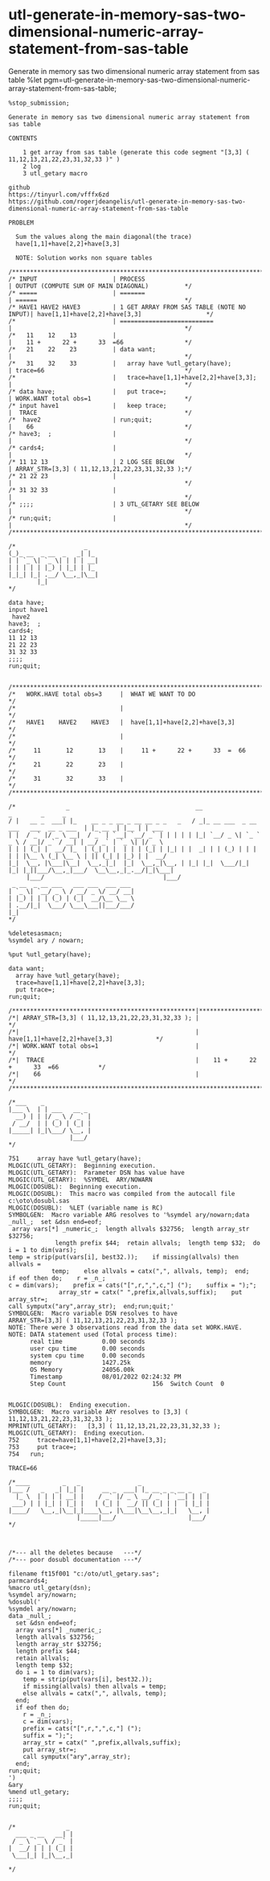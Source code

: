 # utl-generate-in-memory-sas-two-dimensional-numeric-array-statement-from-sas-table
Generate in memory sas two dimensional numeric array statement from sas table
    %let pgm=utl-generate-in-memory-sas-two-dimensional-numeric-array-statement-from-sas-table;

    %stop_submission;

    Generate in memory sas two dimensional numeric array statement from sas table

    CONTENTS

        1 get array from sas table (generate this code segment "[3,3] ( 11,12,13,21,22,23,31,32,33 )" )
        2 log
        3 utl_getary macro

    github
    https://tinyurl.com/vfffx6zd
    https://github.com/rogerjdeangelis/utl-generate-in-memory-sas-two-dimensional-numeric-array-statement-from-sas-table

    PROBLEM

      Sum the values along the main diagonal(the trace)
      have[1,1]+have[2,2]+have[3,3]

      NOTE: Solution works non square tables

    /**************************************************************************************************************************/
    /* INPUT                     | PROCESS                                   | OUTPUT (COMPUTE SUM OF MAIN DIAGONAL)          */
    /* =====                     | =======                                   | ======                                         */
    /* HAVE1 HAVE2 HAVE3         | 1 GET ARRAY FROM SAS TABLE (NOTE NO INPUT)| have[1,1]+have[2,2]+have[3,3]                  */
    /*                           | ==========================                |                                                */
    /*   11    12    13          |                                           |    11 +      22 +      33  =66                 */
    /*   21    22    23          | data want;                                |                                                */
    /*   31    32    33          |   array have %utl_getary(have);           | trace=66                                       */
    /*                           |   trace=have[1,1]+have[2,2]+have[3,3];    |                                                */
    /* data have;                |   put trace=;                             | WORK.WANT total obs=1                          */
    /* input have1               |   keep trace;                             |  TRACE                                         */
    /*  have2                    | run;quit;                                 |    66                                          */
    /* have3;  ;                 |                                           |                                                */
    /* cards4;                   |                                           |                                                */
    /* 11 12 13                  | 2 LOG SEE BELOW                           | ARRAY_STR=[3,3] ( 11,12,13,21,22,23,31,32,33 );*/
    /* 21 22 23                  |                                           |                                                */
    /* 31 32 33                  |                                           |                                                */
    /* ;;;;                      | 3 UTL_GETARY SEE BELOW                    |                                                */
    /* run;quit;                 |                                           |                                                */
    /**************************************************************************************************************************/

    /*                   _
    (_)_ __  _ __  _   _| |_
    | | `_ \| `_ \| | | | __|
    | | | | | |_) | |_| | |_
    |_|_| |_| .__/ \__,_|\__|
            |_|
    */

    data have;
    input have1
     have2
    have3;  ;
    cards4;
    11 12 13
    21 22 23
    31 32 33
    ;;;;
    run;quit;


    /**************************************************************************************************************************/
    /*   WORK.HAVE total obs=3     |  WHAT WE WANT TO DO                                                                      */
    /*                             |                                                                                          */
    /*   HAVE1    HAVE2    HAVE3   |  have[1,1]+have[2,2]+have[3,3]                                                           */
    /*                             |                                                                                          */
    /*     11       12       13    |     11 +      22 +      33  =  66                                                        */
    /*     21       22       23    |                                                                                          */
    /*     31       32       33    |                                                                                          */
    /**************************************************************************************************************************/

    /*              _                                   __                                      _        _     _
    / |   __ _  ___| |_    __ _ _ __ _ __ __ _ _   _   / _|_ __ ___  _ __ ___   ___  __ _ ___  | |_ __ _| |__ | | ___
    | |  / _` |/ _ \ __|  / _` | `__| `__/ _` | | | | | |_| `__/ _ \| `_ ` _ \ / __|/ _` / __| | __/ _` | `_ \| |/ _ \
    | | | (_| |  __/ |_  | (_| | |  | | | (_| | |_| | |  _| | | (_) | | | | | |\__ \ (_| \__ \ | || (_| | |_) | |  __/
    |_|  \__, |\___|\__|  \__,_|_|  |_|  \__,_|\__, | |_| |_|  \___/|_| |_| |_||___/\__,_|___/  \__\__,_|_.__/|_|\___|
         |___/                                 |___/
     _ __  _ __ ___   ___ ___  ___ ___
    | `_ \| `__/ _ \ / __/ _ \/ __/ __|
    | |_) | | | (_) | (_|  __/\__ \__ \
    | .__/|_|  \___/ \___\___||___/___/
    |_|
    */

    %deletesasmacn;
    %symdel ary / nowarn;

    %put %utl_getary(have);

    data want;
      array have %utl_getary(have);
      trace=have[1,1]+have[2,2]+have[3,3];
      put trace=;
    run;quit;

    /***************************************************|*******************************************/
    /*| ARRAY_STR=[3,3] ( 11,12,13,21,22,23,31,32,33 ); |                                          */
    /*|                                                 | have[1,1]+have[2,2]+have[3,3]            */
    /*| WORK.WANT total obs=1                           |                                          */
    /*|  TRACE                                          |    11 +      22 +      33  =66           */
    /*|    66                                           |                                          */
    /***********************************************************************************************/

    /*___    _
    |___ \  | | ___   __ _
      __) | | |/ _ \ / _` |
     / __/  | | (_) | (_| |
    |_____| |_|\___/ \__, |
                     |___/
    */

    751     array have %utl_getary(have);
    MLOGIC(UTL_GETARY):  Beginning execution.
    MLOGIC(UTL_GETARY):  Parameter DSN has value have
    MLOGIC(UTL_GETARY):  %SYMDEL  ARY/NOWARN
    MLOGIC(DOSUBL):  Beginning execution.
    MLOGIC(DOSUBL):  This macro was compiled from the autocall file c:\oto\dosubl.sas
    MLOGIC(DOSUBL):  %LET (variable name is RC)
    SYMBOLGEN:  Macro variable ARG resolves to '%symdel ary/nowarn;data _null_;  set &dsn end=eof;
     array vars[*] _numeric_;  length allvals $32756;  length array_str $32756;
                 length prefix $44;  retain allvals;  length temp $32;  do i = 1 to dim(vars);
    temp = strip(put(vars[i], best32.));    if missing(allvals) then allvals =
                temp;    else allvals = catx(",", allvals, temp);  end;  if eof then do;    r = _n_;
    c = dim(vars);    prefix = cats("[",r,",",c,"] (");    suffix = ");";
                  array_str = catx(" ",prefix,allvals,suffix);    put array_str=;
    call symputx("ary",array_str);  end;run;quit;'
    SYMBOLGEN:  Macro variable DSN resolves to have
    ARRAY_STR=[3,3] ( 11,12,13,21,22,23,31,32,33 );
    NOTE: There were 3 observations read from the data set WORK.HAVE.
    NOTE: DATA statement used (Total process time):
          real time           0.00 seconds
          user cpu time       0.00 seconds
          system cpu time     0.00 seconds
          memory              1427.25k
          OS Memory           24056.00k
          Timestamp           08/01/2022 02:24:32 PM
          Step Count                        156  Switch Count  0


    MLOGIC(DOSUBL):  Ending execution.
    SYMBOLGEN:  Macro variable ARY resolves to [3,3] ( 11,12,13,21,22,23,31,32,33 );
    MPRINT(UTL_GETARY):   [3,3] ( 11,12,13,21,22,23,31,32,33 );
    MLOGIC(UTL_GETARY):  Ending execution.
    752     trace=have[1,1]+have[2,2]+have[3,3];
    753     put trace=;
    754   run;

    TRACE=66

    /*____         _   _                _
    |___ /   _   _| |_| |     __ _  ___| |_ __ _ _ __ _   _
      |_ \  | | | | __| |    / _` |/ _ \ __/ _` | `__| | | |
     ___) | | |_| | |_| |   | (_| |  __/ || (_| | |  | |_| |
    |____/   \__,_|\__|_|____\__, |\___|\__\__,_|_|   \__, |
                       |_____|___/                    |___/
    */



    /*--- all the deletes because   ---*/
    /*--- poor dosubl documentation ---*/

    filename ft15f001 "c:/oto/utl_getary.sas";
    parmcards4;
    %macro utl_getary(dsn);
    %symdel ary/nowarn;
    %dosubl('
    %symdel ary/nowarn;
    data _null_;
      set &dsn end=eof;
      array vars[*] _numeric_;
      length allvals $32756;
      length array_str $32756;
      length prefix $44;
      retain allvals;
      length temp $32;
      do i = 1 to dim(vars);
        temp = strip(put(vars[i], best32.));
        if missing(allvals) then allvals = temp;
        else allvals = catx(",", allvals, temp);
      end;
      if eof then do;
        r = _n_;
        c = dim(vars);
        prefix = cats("[",r,",",c,"] (");
        suffix = ");";
        array_str = catx(" ",prefix,allvals,suffix);
        put array_str=;
        call symputx("ary",array_str);
      end;
    run;quit;
    ')
    &ary
    %mend utl_getary;
    ;;;;
    run;quit;


    /*              _
      ___ _ __   __| |
     / _ \ `_ \ / _` |
    |  __/ | | | (_| |
     \___|_| |_|\__,_|

    */
